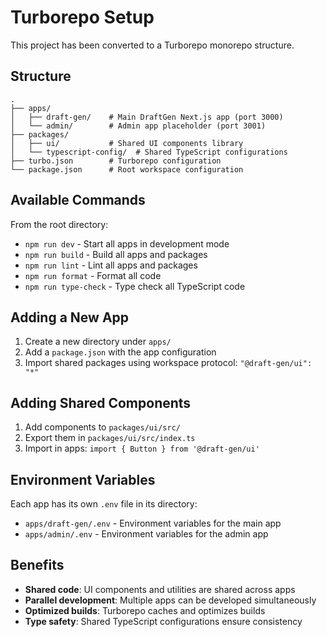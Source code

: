 # Turborepo Setup

This project has been converted to a Turborepo monorepo structure.

## Structure

```
.
├── apps/
│   ├── draft-gen/    # Main DraftGen Next.js app (port 3000)
│   └── admin/        # Admin app placeholder (port 3001)
├── packages/
│   ├── ui/           # Shared UI components library
│   └── typescript-config/  # Shared TypeScript configurations
├── turbo.json        # Turborepo configuration
└── package.json      # Root workspace configuration
```

## Available Commands

From the root directory:

- `npm run dev` - Start all apps in development mode
- `npm run build` - Build all apps and packages
- `npm run lint` - Lint all apps and packages
- `npm run format` - Format all code
- `npm run type-check` - Type check all TypeScript code

## Adding a New App

1. Create a new directory under `apps/`
2. Add a `package.json` with the app configuration
3. Import shared packages using workspace protocol: `"@draft-gen/ui": "*"`

## Adding Shared Components

1. Add components to `packages/ui/src/`
2. Export them in `packages/ui/src/index.ts`
3. Import in apps: `import { Button } from '@draft-gen/ui'`

## Environment Variables

Each app has its own `.env` file in its directory:
- `apps/draft-gen/.env` - Environment variables for the main app
- `apps/admin/.env` - Environment variables for the admin app

## Benefits

- **Shared code**: UI components and utilities are shared across apps
- **Parallel development**: Multiple apps can be developed simultaneously
- **Optimized builds**: Turborepo caches and optimizes builds
- **Type safety**: Shared TypeScript configurations ensure consistency